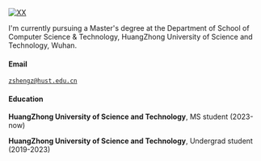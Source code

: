 [![XX](https://img.shields.io/badge/XX-github-blue?logo=github)](https://github.com/XX)

I'm currently pursuing a Master's degree at the Department of School of Computer Science & Technology, HuangZhong University of Science and Technology, Wuhan.

#### Email  
<code>zshengz@hust.edu.cn</code>  

#### Education  
**HuangZhong University of Science and Technology**, MS student (2023-now)

**HuangZhong University of Science and Technology**, Undergrad student (2019-2023)
